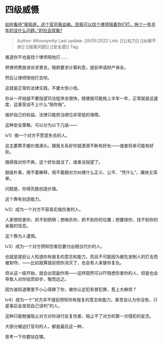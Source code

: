 # 四级威慑
[如何看待“我知道，这个官司我会输。但我可以找个律师陪着你们打，拖个一年半年的没什么问题。”的社会现象?](https://www.zhihu.com/question/533762700/answer/2502664615)

> Author: #Anonymity
> Last update: *29/05/2022*
> Link: [[公权力]] [[纠缠不休]] [[报案问题]] [[安全感]]
> Tag:

难道你不也是找个律师陪他打……

把律师费放进诉求里去，赔款要求计算利息，提前申请财产保全。

然后让律师陪他打去呗。

这就是正常的法律实践，不要大惊小怪。

你从一开始就不要指望司法程序会很快，随便就可能拖上半年一年，正常就是这速度，这甚至谈不上什么“陪你拖”。

维护自己的权益，法律只能担当顺位非常低的保障。

这种安全策略，可以分为以下几级——

lv1）做一个对方不愿意失去的人。

这主要靠手握价值源头。跟我关系好你就源源不断有好处——或者将来可能有好处。

搞得我对你不爽，这个好处就没了，或者没指望了。

超级朴素，用不着解释，用不着跟对方纠缠什么正义、公平、“凭什么”，痛快又简单。

问题是，你得先能创造价值。

这个靠有创造能力。

lv2）成为一个对方不容易实施伤害的人。

人家想陷害你，抓不到把柄；想暗杀你，抓不到你的位置；想要挟你，找不到你的亲属的信息。

这个靠为人谨慎。

lv3）成为一个对方预知伤害后要付出相当代价的人。

也就是提前让人知道你有报复的意志和能力，而且不可能因为被先发制人的打击而被剥夺。——比如就算提前把你消灭了，也会有人来替你复仇。

但从这一级开始，就会出现副作用——这样固然可以吓阻想伤害你的人，但是也会导致人对你往而却步，敬而远之。

因为谁知道哪里不小心得罪了你，被你认定犯有冒犯罪，惹上大麻烦？

lv4）成为一个“对方并不提前预知你有报复的意志和能力，甚至自认为你没有，只是事后会发现自己误判”的人。

这种只能勉强阻止对方对你进行反复伤害，阻止不了对方的第一次侵犯的妄念。

大部分被迫打官司的人，都是最后这一种。

思考一下你要站在哪。
